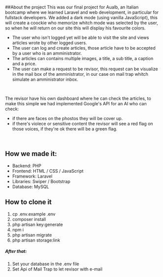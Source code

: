 ##About the project 
This was our final project for Aualb, an Italian bootcamp where we learned Laravel and web development, in particular for fullstack developers.
We added a dark mode (using vanilla JavaScript), this will create a coockie who memorize whitch mode was selected by the user, so when he will return on our site this will display his favourite colors.
<ul>
    <li>The user who isn't logged yet will be able to visit the site and views articles wrote by other logged users. </li>
    <li>The user can log and create articles, those article have to be accepted by a user who is an amministrator.</li>
    <li>The articles can contains multiple images, a title, a sub title, a caption and a price.</li>
    <li>The user can make a request to be revisor, this request can be visualize in the mail box of the amministrator, in our case on mail trap whitch simulate  an amministrator inbox.</li>
</ul>

<br>

The revisor have his own dashboard where he can check the articles, to make this simple we had implemented Google's API for an AI who can check: 
<ul>
    <li>if there are faces on the phostos they will be cover up.</li>
    <li>if there's violece or sensitive content the revisor will see a red flag on those voices, if they're ok there will be a green flag.</li>
</ul>

<br>

## How we made it:
 <ul>
    <li>Backend: PHP</li>
    <li>Frontend: HTML / CSS / JavaScript</li>
    <li>Framework: Laravel</li>
    <li>Libraries: Swiper / Bootstrap</li>
    <li>Database: MySQL</li>
</ul>

## How to clone it 

<ol>
    <li>cp .env.example .env</li>
    <li>composer install</li>
    <li>php artisan key:generate</li>
    <li>npm i</li>
    <li>php artisan migrate</li>
    <li>php artisan storage:link</li>
</ol>

<h5>After that:</h5>
<ol>
    <li>Set your database in the .env file</li>
    <li>Set Api of Mail Trap to let revisor with e-mail</li>
</ol>




